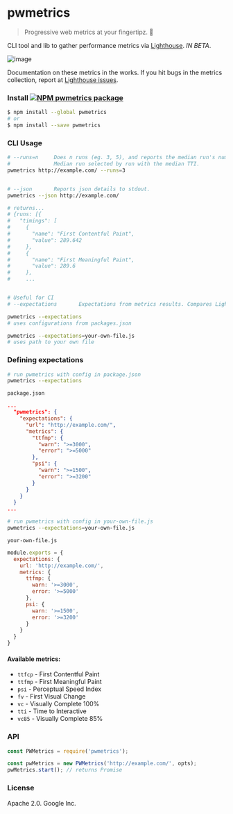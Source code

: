 

# pwmetrics

> Progressive web metrics at your fingertipz. 💅

CLI tool and lib to gather performance metrics via [Lighthouse](https://github.com/GoogleChrome/lighthouse/). _IN BETA_.

![image](https://cloud.githubusercontent.com/assets/39191/19417867/7aead922-93af-11e6-88ec-917dad6e89d2.png)

 Documentation on these metrics in the works. If you hit bugs in the metrics collection, report at [Lighthouse issues](https://github.com/GoogleChrome/lighthouse/issues).

### Install [![NPM pwmetrics package](https://img.shields.io/npm/v/pwmetrics.svg)](https://npmjs.org/package/pwmetrics)
```sh
$ npm install --global pwmetrics
# or
$ npm install --save pwmetrics
```


### CLI Usage

```sh
# --runs=n     Does n runs (eg. 3, 5), and reports the median run's numbers.
#              Median run selected by run with the median TTI.
pwmetrics http://example.com/ --runs=3


# --json       Reports json details to stdout.
pwmetrics --json http://example.com/

# returns...
# {runs: [{
#   "timings": [
#     {
#       "name": "First Contentful Paint",
#       "value": 289.642
#     },
#     {
#       "name": "First Meaningful Paint",
#       "value": 289.6
#     },
#     ...


# Useful for CI
# --expectations       Expectations from metrics results. Compares Lighthouse metrics with set expectations.

pwmetrics --expectations
# uses configurations from packages.json

pwmetrics --expectations=your-own-file.js
# uses path to your own file

```

### Defining expectations

```sh
# run pwmetrics with config in package.json
pwmetrics --expectations
```

`package.json`
```json
...
  "pwmetrics": {
    "expectations": {
      "url": "http://example.com/",
      "metrics": {
        "ttfmp": {
          "warn": ">=3000",
          "error": ">=5000"
        },
        "psi": {
          "warn": ">=1500",
          "error": ">=3200"
        }
      }
    }
  }
...
```


```sh
# run pwmetrics with config in your-own-file.js
pwmetrics --expectations=your-own-file.js
```

`your-own-file.js`
```js
module.exports = {
  expectations: {
    url: 'http://example.com/',
    metrics: {
      ttfmp: {
        warn: '>=3000',
        error: '>=5000'
      },
      psi: {
        warn: '>=1500',
        error: '>=3200'
      }
    }
  }
}

```

#### Available metrics: 

 - `ttfcp` - First Contentful Paint
 - `ttfmp` - First Meaningful Paint
 - `psi` - Perceptual Speed Index
 - `fv` - First Visual Change
 - `vc` - Visually Complete 100%
 - `tti` - Time to Interactive
 - `vc85` - Visually Complete 85%


### API

```js
const PWMetrics = require('pwmetrics');

const pwMetrics = new PWMetrics('http://example.com/', opts);
pwMetrics.start(); // returns Promise
```


### License

Apache 2.0. Google Inc.
